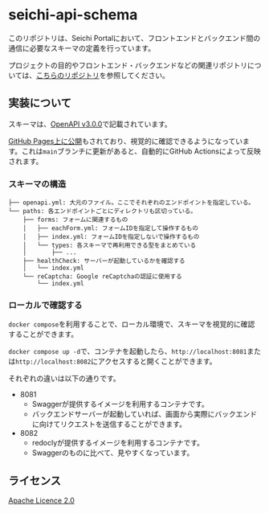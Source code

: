 # seichi-api-schema

このリポジトリは、Seichi Portalにおいて、フロントエンドとバックエンド間の通信に必要なスキーマの定義を行っています。

プロジェクトの目的やフロントエンド・バックエンドなどの関連リポジトリについては、[こちらのリポジトリ](https://github.com/GiganticMinecraft/seichi-portal)を参照してください。

## 実装について

スキーマは、[OpenAPI v3.0.0](https://spec.openapis.org/oas/v3.0.0)で記載されています。

[GitHub Pages上に公開](https://giganticminecraft.github.io/seichi-api-schema/)もされており、視覚的に確認できるようになっています。これは`main`ブランチに更新があると、自動的にGitHub Actionsによって反映されます。

### スキーマの構造

```tree
├── openapi.yml: 大元のファイル。ここでそれぞれのエンドポイントを指定している。
└── paths: 各エンドポイントごとにディレクトリも区切っている。
    ├── forms: フォームに関連するもの
    │   ├── eachForm.yml: フォームIDを指定して操作するもの
    │   ├── index.yml: フォームIDを指定しないで操作するもの
    │   └── types: 各スキーマで再利用できる型をまとめている
    │       ├── ...
    ├── healthCheck: サーバーが起動しているかを確認する
    │   └── index.yml
    └── reCaptcha: Google reCaptchaの認証に使用する
        └── index.yml
```

### ローカルで確認する

`docker compose`を利用することで、ローカル環境で、スキーマを視覚的に確認することができます。

`docker compose up -d`で、コンテナを起動したら、`http://localhost:8081`または`http://localhost:8082`にアクセスすると開くことができます。

それぞれの違いは以下の通りです。

* 8081
  * Swaggerが提供するイメージを利用するコンテナです。
  * バックエンドサーバーが起動していれば、画面から実際にバックエンドに向けてリクエストを送信することができます。
* 8082
  * redoclyが提供するイメージを利用するコンテナです。
  * Swaggerのものに比べて、見やすくなっています。

## ライセンス

[Apache Licence 2.0](./LICENSE)

